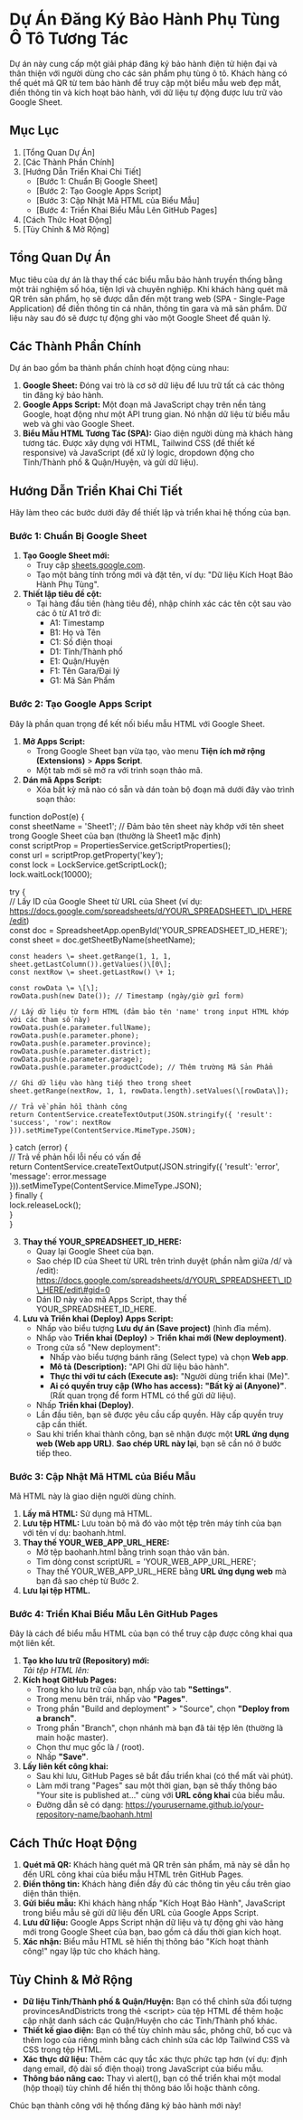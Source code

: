 # **Dự Án Đăng Ký Bảo Hành Phụ Tùng Ô Tô Tương Tác**

Dự án này cung cấp một giải pháp đăng ký bảo hành điện tử hiện đại và thân thiện với người dùng cho các sản phẩm phụ tùng ô tô. Khách hàng có thể quét mã QR từ tem bảo hành để truy cập một biểu mẫu web đẹp mắt, điền thông tin và kích hoạt bảo hành, với dữ liệu tự động được lưu trữ vào Google Sheet.

## **Mục Lục**

1. [Tổng Quan Dự Án]  
2. [Các Thành Phần Chính]  
3. [Hướng Dẫn Triển Khai Chi Tiết]
   * [Bước 1: Chuẩn Bị Google Sheet]
   * [Bước 2: Tạo Google Apps Script]
   * [Bước 3: Cập Nhật Mã HTML của Biểu Mẫu]
   * [Bước 4: Triển Khai Biểu Mẫu Lên GitHub Pages]
4. [Cách Thức Hoạt Động]
5. [Tùy Chỉnh & Mở Rộng]

## **Tổng Quan Dự Án**

Mục tiêu của dự án là thay thế các biểu mẫu bảo hành truyền thống bằng một trải nghiệm số hóa, tiện lợi và chuyên nghiệp. Khi khách hàng quét mã QR trên sản phẩm, họ sẽ được dẫn đến một trang web (SPA \- Single-Page Application) để điền thông tin cá nhân, thông tin gara và mã sản phẩm. Dữ liệu này sau đó sẽ được tự động ghi vào một Google Sheet để quản lý.

## **Các Thành Phần Chính**

Dự án bao gồm ba thành phần chính hoạt động cùng nhau:

1. **Google Sheet:** Đóng vai trò là cơ sở dữ liệu để lưu trữ tất cả các thông tin đăng ký bảo hành.  
2. **Google Apps Script:** Một đoạn mã JavaScript chạy trên nền tảng Google, hoạt động như một API trung gian. Nó nhận dữ liệu từ biểu mẫu web và ghi vào Google Sheet.  
3. **Biểu Mẫu HTML Tương Tác (SPA):** Giao diện người dùng mà khách hàng tương tác. Được xây dựng với HTML, Tailwind CSS (để thiết kế responsive) và JavaScript (để xử lý logic, dropdown động cho Tỉnh/Thành phố & Quận/Huyện, và gửi dữ liệu).

## **Hướng Dẫn Triển Khai Chi Tiết**

Hãy làm theo các bước dưới đây để thiết lập và triển khai hệ thống của bạn.

### **Bước 1: Chuẩn Bị Google Sheet**

1. **Tạo Google Sheet mới:**  
   * Truy cập [sheets.google.com](https://sheets.google.com/).  
   * Tạo một bảng tính trống mới và đặt tên, ví dụ: "Dữ liệu Kích Hoạt Bảo Hành Phụ Tùng".  
2. **Thiết lập tiêu đề cột:**  
   * Tại hàng đầu tiên (hàng tiêu đề), nhập chính xác các tên cột sau vào các ô từ A1 trở đi:  
     * A1: Timestamp  
     * B1: Họ và Tên  
     * C1: Số điện thoại  
     * D1: Tỉnh/Thành phố  
     * E1: Quận/Huyện  
     * F1: Tên Gara/Đại lý  
     * G1: Mã Sản Phẩm

### **Bước 2: Tạo Google Apps Script**

Đây là phần quan trọng để kết nối biểu mẫu HTML với Google Sheet.

1. **Mở Apps Script:**  
   * Trong Google Sheet bạn vừa tạo, vào menu **Tiện ích mở rộng (Extensions)** \> **Apps Script**.  
   * Một tab mới sẽ mở ra với trình soạn thảo mã.  
2. **Dán mã Apps Script:**  
   * Xóa bất kỳ mã nào có sẵn và dán toàn bộ đoạn mã dưới đây vào trình soạn thảo:

function doPost(e) {  
  const sheetName \= 'Sheet1'; // Đảm bảo tên sheet này khớp với tên sheet trong Google Sheet của bạn (thường là Sheet1 mặc định)  
  const scriptProp \= PropertiesService.getScriptProperties();  
  const url \= scriptProp.getProperty('key');  
  const lock \= LockService.getScriptLock();  
  lock.waitLock(10000); 

  try {  
    // Lấy ID của Google Sheet từ URL của Sheet (ví dụ: https://docs.google.com/spreadsheets/d/YOUR\_SPREADSHEET\_ID\_HERE/edit)  
    const doc \= SpreadsheetApp.openById('YOUR\_SPREADSHEET\_ID\_HERE');   
    const sheet \= doc.getSheetByName(sheetName);

    const headers \= sheet.getRange(1, 1, 1, sheet.getLastColumn()).getValues()\[0\];  
    const nextRow \= sheet.getLastRow() \+ 1;

    const rowData \= \[\];  
    rowData.push(new Date()); // Timestamp (ngày/giờ gửi form)

    // Lấy dữ liệu từ form HTML (đảm bảo tên 'name' trong input HTML khớp với các tham số này)  
    rowData.push(e.parameter.fullName);  
    rowData.push(e.parameter.phone);  
    rowData.push(e.parameter.province);  
    rowData.push(e.parameter.district);  
    rowData.push(e.parameter.garage);  
    rowData.push(e.parameter.productCode); // Thêm trường Mã Sản Phẩm

    // Ghi dữ liệu vào hàng tiếp theo trong sheet  
    sheet.getRange(nextRow, 1, 1, rowData.length).setValues(\[rowData\]);

    // Trả về phản hồi thành công  
    return ContentService.createTextOutput(JSON.stringify({ 'result': 'success', 'row': nextRow })).setMimeType(ContentService.MimeType.JSON);  
  } catch (error) {  
    // Trả về phản hồi lỗi nếu có vấn đề  
    return ContentService.createTextOutput(JSON.stringify({ 'result': 'error', 'message': error.message })).setMimeType(ContentService.MimeType.JSON);  
  } finally {  
    lock.releaseLock();  
  }  
}

3. **Thay thế YOUR\_SPREADSHEET\_ID\_HERE:**  
   * Quay lại Google Sheet của bạn.  
   * Sao chép ID của Sheet từ URL trên trình duyệt (phần nằm giữa /d/ và /edit): https://docs.google.com/spreadsheets/d/YOUR\_SPREADSHEET\_ID\_HERE/edit\#gid=0  
   * Dán ID này vào mã Apps Script, thay thế YOUR\_SPREADSHEET\_ID\_HERE.  
4. **Lưu và Triển khai (Deploy) Apps Script:**  
   * Nhấp vào biểu tượng **Lưu dự án (Save project)** (hình đĩa mềm).  
   * Nhấp vào **Triển khai (Deploy)** \> **Triển khai mới (New deployment)**.  
   * Trong cửa sổ "New deployment":  
     * Nhấp vào biểu tượng bánh răng (Select type) và chọn **Web app**.  
     * **Mô tả (Description):** "API Ghi dữ liệu bảo hành".  
     * **Thực thi với tư cách (Execute as):** "Người dùng triển khai (Me)".  
     * **Ai có quyền truy cập (Who has access):** **"Bất kỳ ai (Anyone)"**. (Rất quan trọng để form HTML có thể gửi dữ liệu).  
   * Nhấp **Triển khai (Deploy)**.  
   * Lần đầu tiên, bạn sẽ được yêu cầu cấp quyền. Hãy cấp quyền truy cập cần thiết.  
   * Sau khi triển khai thành công, bạn sẽ nhận được một **URL ứng dụng web (Web app URL)**. **Sao chép URL này lại**, bạn sẽ cần nó ở bước tiếp theo.

### **Bước 3: Cập Nhật Mã HTML của Biểu Mẫu**

Mã HTML này là giao diện người dùng chính.

1. **Lấy mã HTML:** Sử dụng mã HTML.  
2. **Lưu tệp HTML:** Lưu toàn bộ mã đó vào một tệp trên máy tính của bạn với tên ví dụ: baohanh.html.  
3. **Thay thế YOUR\_WEB\_APP\_URL\_HERE:**  
   * Mở tệp baohanh.html bằng trình soạn thảo văn bản.  
   * Tìm dòng const scriptURL \= 'YOUR\_WEB\_APP\_URL\_HERE';  
   * Thay thế YOUR\_WEB\_APP\_URL\_HERE bằng **URL ứng dụng web** mà bạn đã sao chép từ Bước 2\.  
4. **Lưu lại tệp HTML.**

### **Bước 4: Triển Khai Biểu Mẫu Lên GitHub Pages**

Đây là cách để biểu mẫu HTML của bạn có thể truy cập được công khai qua một liên kết.

1. **Tạo kho lưu trữ (Repository) mới:**    
   *Tải tệp HTML lên:* 
2. **Kích hoạt GitHub Pages:**  
   * Trong kho lưu trữ của bạn, nhấp vào tab **"Settings"**.  
   * Trong menu bên trái, nhấp vào **"Pages"**.  
   * Trong phần "Build and deployment" \> "Source", chọn **"Deploy from a branch"**.  
   * Trong phần "Branch", chọn nhánh mà bạn đã tải tệp lên (thường là main hoặc master).  
   * Chọn thư mục gốc là / (root).  
   * Nhấp **"Save"**.  
3. **Lấy liên kết công khai:**  
   * Sau khi lưu, GitHub Pages sẽ bắt đầu triển khai (có thể mất vài phút).  
   * Làm mới trang "Pages" sau một thời gian, bạn sẽ thấy thông báo "Your site is published at..." cùng với **URL công khai** của biểu mẫu.  
   * Đường dẫn sẽ có dạng: https://yourusername.github.io/your-repository-name/baohanh.html

## **Cách Thức Hoạt Động**

1. **Quét mã QR:** Khách hàng quét mã QR trên sản phẩm, mã này sẽ dẫn họ đến URL công khai của biểu mẫu HTML trên GitHub Pages.  
2. **Điền thông tin:** Khách hàng điền đầy đủ các thông tin yêu cầu trên giao diện thân thiện.  
3. **Gửi biểu mẫu:** Khi khách hàng nhấp "Kích Hoạt Bảo Hành", JavaScript trong biểu mẫu sẽ gửi dữ liệu đến URL của Google Apps Script.  
4. **Lưu dữ liệu:** Google Apps Script nhận dữ liệu và tự động ghi vào hàng mới trong Google Sheet của bạn, bao gồm cả dấu thời gian kích hoạt.  
5. **Xác nhận:** Biểu mẫu HTML sẽ hiển thị thông báo "Kích hoạt thành công\!" ngay lập tức cho khách hàng.

## **Tùy Chỉnh & Mở Rộng**

* **Dữ liệu Tỉnh/Thành phố & Quận/Huyện:** Bạn có thể chỉnh sửa đối tượng provincesAndDistricts trong thẻ \<script\> của tệp HTML để thêm hoặc cập nhật danh sách các Quận/Huyện cho các Tỉnh/Thành phố khác.  
* **Thiết kế giao diện:** Bạn có thể tùy chỉnh màu sắc, phông chữ, bố cục và thêm logo của riêng mình bằng cách chỉnh sửa các lớp Tailwind CSS và CSS trong tệp HTML.  
* **Xác thực dữ liệu:** Thêm các quy tắc xác thực phức tạp hơn (ví dụ: định dạng email, độ dài số điện thoại) trong JavaScript của biểu mẫu.  
* **Thông báo nâng cao:** Thay vì alert(), bạn có thể triển khai một modal (hộp thoại) tùy chỉnh để hiển thị thông báo lỗi hoặc thành công.

Chúc bạn thành công với hệ thống đăng ký bảo hành mới này\!
